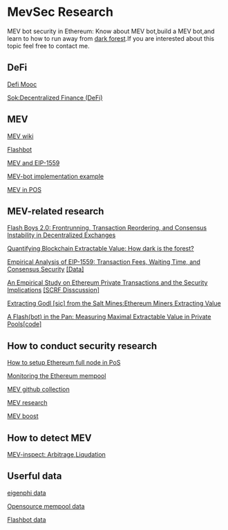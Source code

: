 # MevSec Research
MEV bot security in Ethereum: Know about MEV bot,build a MEV bot,and learn to how to run away from [dark forest](https://www.paradigm.xyz/2020/08/ethereum-is-a-dark-forest).If you are interested about this topic feel free to contact me.

## DeFi
[Defi Mooc](https://rdi.berkeley.edu/berkeley-defi/f22)

[Sok:Decentralized Finance (DeFi)](https://arxiv.org/pdf/2101.08778.pdf)

##  MEV 

[MEV wiki](https://www.mev.wiki/attack-examples/liquidations)

[Flashbot](https://docs.flashbots.net/)

[MEV and EIP-1559](https://hackmd.io/@flashbots/MEV-1559)

[MEV-bot implementation example](https://github.com/flashbots/ethers-provider-flashbots-bundle#example)

[MEV in POS](https://hackmd.io/@flashbots/mev-in-eth2)


## MEV-related research


[Flash Boys 2.0: Frontrunning, Transaction Reordering, and Consensus Instability in Decentralized Exchanges](http://arxiv.org/abs/1904.05234)

[Quantifying Blockchain Extractable Value: How dark is the forest?](http://arxiv.org/abs/2101.05511)

[Empirical Analysis of EIP-1559: Transaction Fees, Waiting Time, and Consensus Security](https://arxiv.org/pdf/2201.05574.pdf) [[Data]](https://github.com/d3centralized/eip-1559-empirical-study)

[An Empirical Study on Ethereum Private Transactions and the Security Implications](https://arxiv.org/abs/2208.02858) [[SCRF Disscussion]](https://www.smartcontractresearch.org/t/research-summary-an-empirical-study-on-ethereum-private-transactions-and-the-security-implications/2254)

[Extracting Godl [sic] from the Salt Mines:Ethereum Miners Extracting Value](https://arxiv.org/pdf/2203.15930.pdf)

[A Flash(bot) in the Pan: Measuring Maximal Extractable Value in Private Pools](https://arxiv.org/abs/2206.04185)[[code]](https://github.com/a-flashbot-in-the-pan/a-flashbot-in-the-pan)


## How to conduct security research 

[How to setup Ethereum full node in PoS](https://docs.prylabs.network/docs/install/install-with-script)

[Monitoring the Ethereum mempool](https://github.com/0xpanoramix/eth-mempool-listener-go)

[MEV github collection](https://github.com/topics/mev)

[MEV research](https://github.com/flashbots/mev-research)

[MEV boost](https://github.com/flashbots/mev-boost/wiki/Research#open-questions)


## How to detect MEV

[MEV-inspect: Arbitrage,Liqudation](https://github.com/flashbots/mev-inspect-py)


## Userful data 

[eigenphi data](https://eigenphi.io/)

[Opensource mempool data](http://147.135.6.228/)

[Flashbot data](https://blocks.flashbots.net/)
